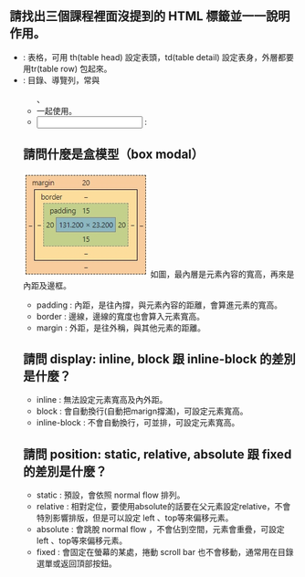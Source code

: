 ## 請找出三個課程裡面沒提到的 HTML 標籤並一一說明作用。
- <table> : 表格，可用 th(table head) 設定表頭，td(table detail) 設定表身，外層都要用tr(table row) 包起來。
- <nav> : 目錄、導覽列，常與 <ul> 、<li> 一起使用。
- <input> :

## 請問什麼是盒模型（box modal）
![box model](box_model.jpg)
如圖，最內層是元素內容的寬高，再來是內距及邊框。
- padding : 內距，是往內撐，與元素內容的距離，會算進元素的寬高。
- border : 邊線，邊線的寬度也會算入元素寬高。
- margin : 外距，是往外稱，與其他元素的距離。

## 請問 display: inline, block 跟 inline-block 的差別是什麼？
- inline : 無法設定元素寬高及內外距。
- block : 會自動換行(自動把marign撐滿)，可設定元素寬高。
- inline-block : 不會自動換行，可並排，可設定元素寬高。

## 請問 position: static, relative, absolute 跟 fixed 的差別是什麼？

- static : 預設，會依照 normal flow 排列。
- relative : 相對定位，要使用absolute的話要在父元素設定relative，不會特別影響排版，但是可以設定 left 、top等來偏移元素。
- absolute : 會跳脫 normal flow ，不會佔到空間，元素會重疊，可設定 left 、top等來偏移元素。
- fixed : 會固定在螢幕的某處，捲動 scroll bar 也不會移動，通常用在目錄選單或返回頂部按鈕。
